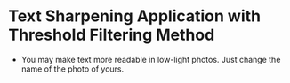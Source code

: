 # Text Sharpening Application with Threshold Filtering Method
 

 - You may make text more readable in low-light photos. Just change the name of the photo of yours.
